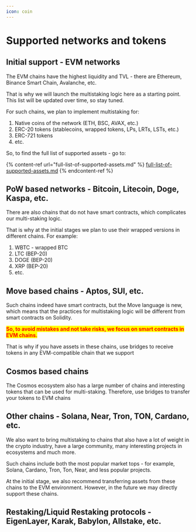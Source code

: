```yaml
---
icon: coin
---
```


# Supported networks and tokens

## Initial support - EVM networks

The EVM chains have the highest liquidity and TVL - there are Ethereum, Binance Smart Chain, Avalanche, etc.

That is why we will launch the multistaking logic here as a starting point. This list will be updated over time, so stay tuned.

For such chains, we plan to implement multistaking for:

1. Native coins of the network (ETH, BSC, AVAX, etc.)
2. ERC-20 tokens (stablecoins, wrapped tokens, LPs, LRTs, LSTs, etc.)
3. ERC-721 tokens
4. etc.

So, to find the full list of supported assets - go to:

{% content-ref url="full-list-of-supported-assets.md" %}
[full-list-of-supported-assets.md](full-list-of-supported-assets.md)
{% endcontent-ref %}

## PoW based networks - Bitcoin, Litecoin, Doge, Kaspa, etc.

There are also chains that do not have smart contracts, which complicates our multi-staking logic.

That is why at the initial stages we plan to use their wrapped versions in different chains. For example:

1. WBTC - wrapped BTC
2. LTC (BEP-20)
3. DOGE (BEP-20)
4. XRP (BEP-20)
5. etc.

## Move based chains - Aptos, SUI, etc.

Such chains indeed have smart contracts, but the Move language is new, which means that the practices for multistaking logic will be different from smart contracts on Solidity.

<mark style="color:red;">**So, to avoid mistakes and not take risks, we focus on smart contracts in EVM chains.**</mark>

That is why if you have assets in these chains, use bridges to receive tokens in any EVM-compatible chain that we support

## Cosmos based chains

The Cosmos ecosystem also has a large number of chains and interesting tokens that can be used for multi-staking. Therefore, use bridges to transfer your tokens to EVM chains

## Other chains - Solana, Near, Tron, TON, Cardano, etc.

We also want to bring multistaking to chains that also have a lot of weight in the crypto industry, have a large community, many interesting projects in ecosystems and much more.

Such chains include both the most popular market tops - for example, Solana, Cardano, Tron, Ton, Near, and less popular projects.

At the initial stage, we also recommend transferring assets from these chains to the EVM environment. However, in the future we may directly support these chains.

## Restaking/Liquid Restaking protocols - EigenLayer, Karak, Babylon, Allstake, etc.
